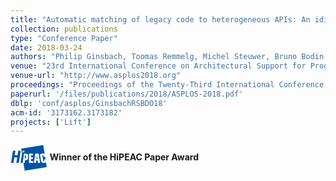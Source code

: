 ```yaml
---
title: "Automatic matching of legacy code to heterogeneous APIs: An idiomatic approach"
collection: publications
type: "Conference Paper"
date: 2018-03-24
authors: "Philip Ginsbach, Toomas Remmelg, Michel Steuwer, Bruno Bodin, Christophe Dubach, and Michael F. P. O'Boyle"
venue: "23rd International Conference on Architectural Support for Programming Languages and Operating Systems (ASPLOS)"
venue-url: "http://www.asplos2018.org"
proceedings: "Proceedings of the Twenty-Third International Conference on Architectural Support for Programming Languages and Operating Systems, ASPLOS 2018, Williamsburg, VA, USA, March 24-28, 2018."
paperurl: '/files/publications/2018/ASPLOS-2018.pdf'
dblp: 'conf/asplos/GinsbachRSBDO18'
acm-id: '3173162.3173182'
projects: ['Lift']
---
```


<a href="https://www.hipeac.net/research/paper-awards/2018/" style="text-decoration: none; display: inline-block;">
    <svg version="1.1" xmlns="http://www.w3.org/2000/svg" xmlns:xlink="http://www.w3.org/1999/xlink"
        style="display: inline-block; vertical-align: middle;"
        height="3em"
        x="0px" y="0px" viewBox="0 0 512 366" enable-background="new 0 0 512 366" xml:space="preserve" class="logo">
    <g id="HiPEAC"><polygon fill-rule="evenodd" clip-rule="evenodd" fill="#0055A4" points="7.502,251.803 34.273,82.29 68.763,82.29 58.552,146.936 98.179,146.936 108.39,82.29 142.88,82.29 116.107,251.803 81.619,251.803 93.453,176.884 53.824,176.884 41.992,251.803"></polygon><path fill-rule="evenodd" clip-rule="evenodd" fill="#0055A4" d="M198.067,361.083l-17.299-109.241h18.717v-36.027h9.637 c26.395,0,35.85-7.721,35.85-38.314l-0.001-21.927c0-23.45-11.597-31.352-32.921-31.352h-22.946l-20.198,127.573h-28.543 l20.198-127.573l-11.219-70.834L457.04,4.665l19.498,123.146c-5.745-3.575-14.338-5.32-26.976-5.32h-10.709 c-21.945,0-28.082,10.775-24.822,31.378l11.306,71.401c2.657,16.755,12.242,27.71,34.183,27.71h10.71 c12.462,0,20.572-1.825,25.093-6.541l10.441,65.92L198.067,361.083z M207.921,192.47h-8.436v-44.901h8.261 c4.993,0,6.542,1.218,6.542,5.394v30.283C214.288,190.207,212.051,192.47,207.921,192.47 M258.164,124.222l0.006,127.549h58.299 v-23.345h-29.062v-31.624h25.006v-22.017l-25.006,0.003l-0.002-27.223h26.949l-0.004-23.344H258.164z M369.118,141.766 l6.908,57.239h-14.175l6.91-57.242L369.118,141.766z M345.021,124.152l-19.309,127.689h29.942l3.716-30.824h19.136l3.723,30.824 h29.94l-19.313-127.689H345.021z M459.115,151.25l2.627,16.586h21.135l5.777,36.48h-21.137l3.152,19.902 c0.61,3.842-1.728,5.413-6.547,5.413c-4.824,0-7.657-1.568-8.267-5.413l-11.559-72.969c-0.605-3.84,1.728-5.414,6.722-5.414 C455.673,145.836,458.507,147.41,459.115,151.25"></path><polygon fill-rule="evenodd" clip-rule="evenodd" fill="#FFEE00" points="167.256,82.192 195.735,82.192 191.754,107.327 163.275,107.327"></polygon>
    </g>
    </svg>
    <span><strong>Winner of the HiPEAC Paper Award</strong></span>
</a>

